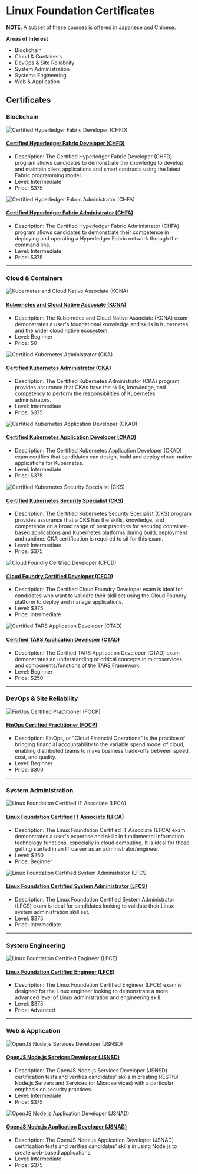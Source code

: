 # Linux Foundation Certificates

**NOTE**: A subset of these courses is offered in Japanese and Chinese.

**Areas of Interest**
* Blockchain
* Cloud & Containers
* DevOps & Site Reliability
* System Administration
* Systems Engineering
* Web & Application

## Certificates

### Blockchain

![Certified Hyperledger Fabric Developer (CHFD)](./img/chfd.png)

#### [Certified Hyperledger Fabric Developer (CHFD)](https://training.linuxfoundation.org/certification/certified-hyperledger-fabric-developer)
* Description: The Certified Hyperledger Fabric Developer (CHFD) program allows candidates to demonstrate the knowledge to develop and maintain client applications and smart contracts using the latest Fabric programming model.
* Level: Intermediate
* Price: $375

![Certified Hyperledger Fabric Administrator (CHFA)](./img/chfa.png)

#### [Certified Hyperledger Fabric Administrator (CHFA)](https://training.linuxfoundation.org/certification/certified-hyperledger-fabric-administrator-chfa)
* Description: The Certified Hyperledger Fabric Administrator (CHFA) program allows candidates to demonstrate their competence in deploying and operating a Hyperledger Fabric network through the command line.
* Level: Intermediate
* Price: $375

---

### Cloud & Containers

![Kubernetes and Cloud Native Associate (KCNA)](./img/kcna.png)

#### [Kubernetes and Cloud Native Associate (KCNA)](https://training.linuxfoundation.org/certification/kubernetes-cloud-native-associate)
* Description: The Kubernetes and Cloud Native Associate (KCNA) exam demonstrates a user's foundational knowledge and skills in Kubernetes and the wider cloud native ecosystem.
* Level: Beginner
* Price: $0

![Certified Kubernetes Administrator (CKA)](./img/cka.png)

#### [Certified Kubernetes Administrator (CKA)](https://training.linuxfoundation.org/certification/certified-kubernetes-administrator-cka)
* Description: The Certified Kubernetes Administrator (CKA) program provides assurance that CKAs have the skills, knowledge, and competency to perform the responsibilities of Kubernetes administrators.
* Level: Intermediate
* Price: $375

![Certified Kubernetes Application Developer (CKAD)](./img/ckad.png)

#### [Certified Kubernetes Application Developer (CKAD)](https://training.linuxfoundation.org/certification/certified-kubernetes-application-developer-ckad)
* Description: The Certified Kubernetes Application Developer (CKAD) exam certifies that candidates can design, build and deploy cloud-native applications for Kubernetes.
* Level: Intermediate
* Price: $375

![Certified Kubernetes Security Specialist (CKS)](./img/cks.png)

#### [Certified Kubernetes Security Specialist (CKS)]()
* Description: The Certified Kubernetes Security Specialist (CKS) program provides assurance that a CKS has the skills, knowledge, and competence on a broad range of best practices for securing container-based applications and Kubernetes platforms during build, deployment and runtime. CKA certification is required to sit for this exam.
* Level: Intermediate
* Price: $375

![Cloud Foundry Certified Developer (CFCD)](./img/cfcd.png)

#### [Cloud Foundry Certified Developer (CFCD)](https://training.linuxfoundation.org/certification/cloud-foundry-certified-developer-cfcd)
* Description: The Certified Cloud Foundry Developer exam is ideal for candidates who want to validate their skill set using the Cloud Foundry platform to deploy and manage applications.
* Level: $375
* Price: Intermediate

![Certified TARS Application Developer (CTAD)](./img/ctad.png)

#### [Certified TARS Application Developer (CTAD)](https://training.linuxfoundation.org/certification/linux-foundation-certified-tars-application-developer)
* Description: The Certfied TARS Application Developer (CTAD) exam demonstrates an understanding of critical concepts in microservices and components/functions of the TARS Framework.
* Level: Beginner
* Price: $250

---

### DevOps & Site Reliability

![FinOps Certified Practitioner (FOCP)](./img/focp.png)

#### [FinOps Certified Practitioner (FOCP)](https://training.linuxfoundation.org/certification/certified-finops)
* Description: FinOps, or "Cloud Financial Operations" is the practice of bringing financial accountability to the variable spend model of cloud, enabling distributed teams to make business trade-offs between speed, cost, and quality.
* Level: Beginner
* Price: $300

---

### System Administration

![Linux Foundation Certified IT Associate (LFCA)](./img/lfca.png)

#### [Linux Foundation Certified IT Associate (LFCA)](https://training.linuxfoundation.org/certification/certified-it-associate)
* Description: The Linux Foundation Certified IT Associate (LFCA) exam demonstrates a user's expertise and skills in fundamental information technology functions, especially in cloud computing. It is ideal for those getting started in an IT career as an administrator/engineer.
* Level: $250
* Price: Beginner

![Linux Foundation Certified System Administrator (LFCS](./img/lfcs.png)

#### [Linux Foundation Certified System Administrator (LFCS)](https://training.linuxfoundation.org/certification/linux-foundation-certified-sysadmin-lfcs)
* Description: The Linux Foundation Certified System Administrator (LFCS) exam is ideal for candidates looking to validate their Linux system administration skill set.
* Level: $375
* Price: Intermediate

---

### System Engineering

![Linux Foundation Certified Engineer (LFCE)](./img/lfce.png)

#### [Linux Foundation Certified Engineer (LFCE)](https://training.linuxfoundation.org/certification/linux-foundation-certified-engineer-lfce)
* Description: The Linux Foundation Certified Engineer (LFCE) exam is designed for the Linux engineer looking to demonstrate a more advanced level of Linux administration and engineering skill.
* Level: $375
* Price: Advanced

---

### Web & Application

![OpenJS Node.js Services Developer (JSNSD)](./img/jsnsd.png)

#### [OpenJS Node.js Services Developer (JSNSD)](https://training.linuxfoundation.org/certification/jsnsd)
* Description: The OpenJS Node.js Services Developer (JSNSD) certification tests and verifies candidates' skills in creating RESTful Node.js Servers and Services (or Microservices) with a particular emphasis on security practices.
* Level: Intermediate
* Price: $375

![OpenJS Node.js Application Developer (JSNAD)](./img/jsnad.png)

#### [OpenJS Node.js Application Developer (JSNAD)](https://training.linuxfoundation.org/certification/jsnad)
* Description: The OpenJS Node.js Application Developer (JSNAD) certification tests and verifies candidates' skills in using Node.js to create web-based applications.
* Level: Intermediate
* Price: $375
